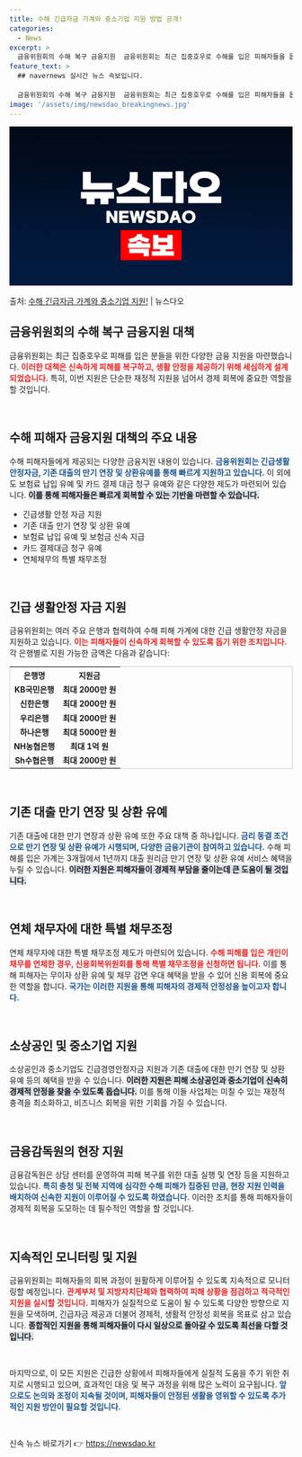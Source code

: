 ```yaml
---
title: 수해 긴급자금 가계와 중소기업 지원 방법 공개!
categories:
  - News
excerpt: >
  금융위원회의 수해 복구 금융지원  금융위원회는 최근 집중호우로 수해를 입은 피해자들을 돕기 위해 다양한 금융…
feature_text: >
  ## navernews 실시간 뉴스 속보입니다.

  금융위원회의 수해 복구 금융지원  금융위원회는 최근 집중호우로 수해를 입은 피해자들을 돕기 위해 다양한 금융…
image: '/assets/img/newsdao_breakingnews.jpg'
---
```


![뉴스다오 속보](/assets/img/newsdao_breakingnews.jpg)

<p>출처: <a href="https://newsdao.kr/4816" rel="dofollow">수해 긴급자금 가계와 중소기업 지원!</a> | 뉴스다오</p>

<h2 data-ke-size="size26">금융위원회의 수해 복구 금융지원 대책</h2>

금융위원회는 최근 집중호우로 피해를 입은 분들을 위한 다양한 금융 지원을 마련했습니다. <b><span style="color: #ee2323;">이러한 대책은 신속하게 피해를 복구하고, 생활 안정을 제공하기 위해 세심하게 설계되었습니다.</span></b> 특히, 이번 지원은 단순한 재정적 지원을 넘어서 경제 회복에 중요한 역할을 할 것입니다. 

<p data-ke-size="size16">&nbsp;</p>

<h2 data-ke-size="size26">수해 피해자 금융지원 대책의 주요 내용</h2>

수해 피해자들에게 제공되는 다양한 금융지원 내용이 있습니다. <b><span style="color: #1a5490;">금융위원회는 긴급생활안정자금, 기존 대출의 만기 연장 및 상환유예를 통해 빠르게 지원하고 있습니다.</span></b> 이 외에도 보험료 납입 유예 및 카드 결제 대금 청구 유예와 같은 다양한 제도가 마련되어 있습니다. <b><span style="background-color: #21538527;">이를 통해 피해자들은 빠르게 회복할 수 있는 기반을 마련할 수 있습니다.</span></b>

<ul>
    <li>긴급생활 안정 자금 지원</li>
    <li>기존 대출 만기 연장 및 상환 유예</li>
    <li>보험료 납입 유예 및 보험금 신속 지급</li>
    <li>카드 결제대금 청구 유예</li>
    <li>연체채무의 특별 채무조정</li>
</ul>

<p data-ke-size="size16">&nbsp;</p>

<h2 data-ke-size="size26">긴급 생활안정 자금 지원</h2>

금융위원회는 여러 주요 은행과 협력하여 수해 피해 가계에 대한 긴급 생활안정 자금을 지원하고 있습니다. <b><span style="color: #ee2323;">이는 피해자들이 신속하게 회복할 수 있도록 돕기 위한 조치입니다.</span></b> 각 은행별로 지원 가능한 금액은 다음과 같습니다:

<table style="width:100%; border:1px solid #ccc;">
    <tr>
        <th style="text-align: center;">은행명</th>
        <th style="text-align: center;">지원금</th>
    </tr>
    <tr>
        <td style="text-align: center;"><b>KB국민은행</b></td>
        <td style="text-align: center;"><b>최대 2000만 원</b></td>
    </tr>
    <tr>
        <td style="text-align: center;"><b>신한은행</b></td>
        <td style="text-align: center;"><b>최대 2000만 원</b></td>
    </tr>
    <tr>
        <td style="text-align: center;"><b>우리은행</b></td>
        <td style="text-align: center;"><b>최대 2000만 원</b></td>
    </tr>
    <tr>
        <td style="text-align: center;"><b>하나은행</b></td>
        <td style="text-align: center;"><b>최대 5000만 원</b></td>
    </tr>
    <tr>
        <td style="text-align: center;"><b>NH농협은행</b></td>
        <td style="text-align: center;"><b>최대 1억 원</b></td>
    </tr>
    <tr>
        <td style="text-align: center;"><b>Sh수협은행</b></td>
        <td style="text-align: center;"><b>최대 2000만 원</b></td>
    </tr>
</table>

<p data-ke-size="size16">&nbsp;</p>

<h2 data-ke-size="size26">기존 대출 만기 연장 및 상환 유예</h2>

기존 대출에 대한 만기 연장과 상환 유예 또한 주요 대책 중 하나입니다. <b><span style="color: #1a5490;">금리 동결 조건으로 만기 연장 및 상환 유예가 시행되며, 다양한 금융기관이 참여하고 있습니다.</span></b> 수해 피해를 입은 가계는 3개월에서 1년까지 대출 원리금 만기 연장 및 상환 유예 서비스 혜택을 누릴 수 있습니다. <b><span style="background-color: #21538527;">이러한 지원은 피해자들이 경제적 부담을 줄이는데 큰 도움이 될 것입니다.</span></b>

<p data-ke-size="size16">&nbsp;</p>

<h2 data-ke-size="size26">연체 채무자에 대한 특별 채무조정</h2>

연체 채무자에 대한 특별 채무조정 제도가 마련되어 있습니다. <b><span style="color: #ee2323;">수해 피해를 입은 개인이 채무를 연체한 경우, 신용회복위원회를 통해 특별 채무조정을 신청하면 됩니다.</span></b> 이를 통해 피해자는 무이자 상환 유예 및 채무 감면 우대 혜택을 받을 수 있어 신용 회복에 중요한 역할을 합니다. <b><span style="color: #1a5490;">국가는 이러한 지원을 통해 피해자의 경제적 안정성을 높이고자 합니다.</span></b>

<p data-ke-size="size16">&nbsp;</p>

<h2 data-ke-size="size26">소상공인 및 중소기업 지원</h2>

소상공인과 중소기업도 긴급경영안정자금 지원과 기존 대출에 대한 만기 연장 및 상환 유예 등의 혜택을 받을 수 있습니다. <b><span style="background-color: #21538527;">이러한 지원은 피해 소상공인과 중소기업이 신속히 경제적 안정을 찾을 수 있도록 돕습니다.</span></b> 이를 통해 이들 사업체는 미칠 수 있는 재정적 충격을 최소화하고, 비즈니스 회복을 위한 기회를 가질 수 있습니다.

<p data-ke-size="size16">&nbsp;</p>

<h2 data-ke-size="size26">금융감독원의 현장 지원</h2>

금융감독원은 상담 센터를 운영하여 피해 복구를 위한 대출 실행 및 연장 등을 지원하고 있습니다. <b><span style="color: #1a5490;">특히 충청 및 전북 지역에 심각한 수해 피해가 집중된 만큼, 현장 지원 인력을 배치하여 신속한 지원이 이루어질 수 있도록 하였습니다.</span></b> 이러한 조치를 통해 피해자들이 경제적 회복을 도모하는 데 필수적인 역할을 할 것입니다. 

<p data-ke-size="size16">&nbsp;</p>

<h2 data-ke-size="size26">지속적인 모니터링 및 지원</h2>

금융위원회는 피해자들의 회복 과정이 원활하게 이루어질 수 있도록 지속적으로 모니터링할 예정입니다. <b><span style="color: #ee2323;">관계부처 및 지방자치단체와 협력하여 피해 상황을 점검하고 적극적인 지원을 실시할 것입니다.</span></b> 피해자가 실질적으로 도움이 될 수 있도록 다양한 방향으로 지원을 모색하며, 긴급자금 제공과 더불어 경제적, 생활적 안정성 회복을 목표로 삼고 있습니다. <b><span style="background-color: #21538527;">종합적인 지원을 통해 피해자들이 다시 일상으로 돌아갈 수 있도록 최선을 다할 것입니다.</span></b>

<p data-ke-size="size16">&nbsp;</p>

마지막으로, 이 모든 지원은 긴급한 상황에서 피해자들에게 실질적 도움을 주기 위한 취지로 시행되고 있으며, 효과적인 대응 및 복구 과정을 위해 많은 노력이 요구됩니다. <span style="color: #1a5490;"><b>앞으로도 논의와 조정이 지속될 것이며, 피해자들이 안정된 생활을 영위할 수 있도록 추가적인 지원 방안이 필요할 것입니다.</b></span>

<p data-ke-size="size16">&nbsp;</p> 

신속 뉴스 바로가기 👉 <a href="https://newsdao.kr" rel="dofollow">https://newsdao.kr</a>


